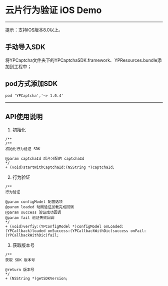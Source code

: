# 云片行为验证 iOS Demo
***
提示：支持IOS版本8.0以上。

## 手动导入SDK
将YPCaptcha文件夹下的YPCaptchaSDK.framework、YPResources.bundle添加到工程中；

## pod方式添加SDK
```
pod 'YPCaptcha','~> 1.0.4'
```
***
## API使用说明
1. 初始化

 ```Objc
/**
/**
 初始化行为验证 SDK
 
 @param captchaId 后台分配的 captchaId
 */
+ (void)startWithCaptchaId:(NSString *)captchaId;
```

2. 行为验证

 ```Objc
/**
 行为验证
 
 @param configModel 配置选项
 @param loaded 动画验证加载完成回调
 @param success 验证成功回调
 @param fail 验证失败回调
 */
+ (void)verfiy:(YPConfigModel *)configModel onLoaded:(YPCallback)loaded onSuccess:(YPCallbackWithDic)success onFail:(YPCallbackWithDic)fail;
```

3. 获取版本号

 ```Objc
/**
 获取 SDK 版本号

 @return 版本号
 */
+ (NSString *)getSDKVersion;
```

